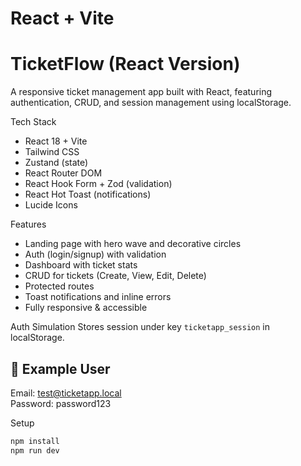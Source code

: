# React + Vite

# TicketFlow (React Version)

A responsive ticket management app built with React, featuring authentication, CRUD, and session management using localStorage.

 Tech Stack
- React 18 + Vite
- Tailwind CSS
- Zustand (state)
- React Router DOM
- React Hook Form + Zod (validation)
- React Hot Toast (notifications)
- Lucide Icons

 Features
- Landing page with hero wave and decorative circles
- Auth (login/signup) with validation
- Dashboard with ticket stats
- CRUD for tickets (Create, View, Edit, Delete)
- Protected routes
- Toast notifications and inline errors
- Fully responsive & accessible

Auth Simulation
Stores session under key `ticketapp_session` in localStorage.

## 🧾 Example User
Email: test@ticketapp.local  
Password: password123

 Setup
```bash
npm install
npm run dev

